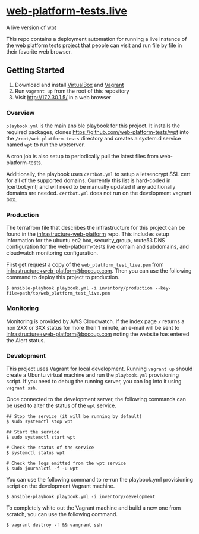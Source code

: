 # [web-platform-tests.live](http://web-platform-tests.live)

A live version of [wpt](https://github.com/web-platform-tests/wpt)

This repo contains a deployment automation for running a live instance of the
web platform tests project that people can visit and run file by file in their
favorite web browser.

## Getting Started

1. Download and install [VirtualBox](https://www.virtualbox.org/) and
   [Vagrant](https://www.vagrantup.com/)
2. Run `vagrant up` from the root of this repository
3. Visit http://172.30.1.5/ in a web browser

### Overview

`playbook.yml` is the main ansible playbook for this project. It
installs the required packages, clones
https://github.com/web-platform-tests/wpt into the
`/root/web-platform-tests` directory and creates a system.d service
named `wpt` to run the wptserver.

A cron job is also setup to periodically pull the latest files from
web-platform-tests.

Additionally, the playbook uses `certbot.yml` to setup a letsencrypt
SSL cert for all of the supported domains. Currently this list is
hard-coded in [certbot.yml] and will need to be manually updated if any
additionally domains are needed. `certbot.yml` does not run on the
development vagrant box.

### Production

The terrafrom file that describes the infrastructure for this project
can be found in the
[infrastructure-web-platform](https://github.com/bocoup/infrastructure-web-platform/tree/master/terraform/projects/web-platform-tests-live)
repo. This includes setup information for the ubuntu ec2 box,
security_group, route53 DNS configuration for the
web-platform-tests.live domain and subdomains, and cloudwatch
monitoring configuration.

First get request a copy of the `web_platform_test_live.pem` from
infrastructure+web-platform@bocoup.com. Then you can use the following
command to deploy this project to production.

```
$ ansible-playbook playbook.yml -i inventory/production --key-file=path/to/web_platform_test_live.pem
```

### Monitoring

Monitoring is provided by AWS Cloudwatch. If the index page `/` returns a non
2XX or 3XX status for more then 1 minute, an e-mail will be sent to
infrastructure+web-platform@bocoup.com noting the website has entered the Alert
status.

### Development

This project uses Vagrant for local development. Running `vagrant up` should
create a Ubuntu virtual machine and run the `playbook.yml` provisioning script.
If you need to debug the running server, you can log into it using `vagrant
ssh`.

Once connected to the development server, the following commands can be used to
alter the status of the `wpt` service.

```
## Stop the service (it will be running by default)
$ sudo systemctl stop wpt

## Start the service
$ sudo systemctl start wpt

# Check the status of the service
$ systemctl status wpt

# Check the logs emitted from the wpt service
$ sudo journalctl -f -u wpt
```

You can use the following command to re-run the playbook.yml provisioning
script on the development Vagrant machine.

```
$ ansible-playbook playbook.yml -i inventory/development
```

To completely white out the Vagrant machine and build a new one from scratch,
you can use the following command.

```
$ vagrant destroy -f && vangrant ssh
```
